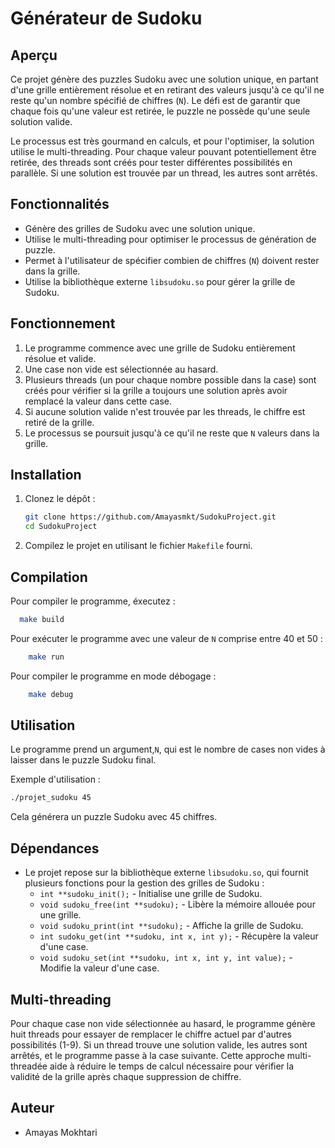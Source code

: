 # Générateur de Sudoku

## Aperçu

Ce projet génère des puzzles Sudoku avec une solution unique, en partant d'une grille entièrement résolue et en retirant des valeurs jusqu'à ce qu'il ne reste qu'un nombre spécifié de chiffres (`N`). Le défi est de garantir que chaque fois qu'une valeur est retirée, le puzzle ne possède qu'une seule solution valide.

Le processus est très gourmand en calculs, et pour l'optimiser, la solution utilise le multi-threading. Pour chaque valeur pouvant potentiellement être retirée, des threads sont créés pour tester différentes possibilités en parallèle. Si une solution est trouvée par un thread, les autres sont arrêtés.

## Fonctionnalités
- Génère des grilles de Sudoku avec une solution unique.
- Utilise le multi-threading pour optimiser le processus de génération de puzzle.
- Permet à l'utilisateur de spécifier combien de chiffres (`N`) doivent rester dans la grille.
- Utilise la bibliothèque externe `libsudoku.so` pour gérer la grille de Sudoku.

## Fonctionnement
1. Le programme commence avec une grille de Sudoku entièrement résolue et valide.
2. Une case non vide est sélectionnée au hasard.
3. Plusieurs threads (un pour chaque nombre possible dans la case) sont créés pour vérifier si la grille a toujours une solution après avoir remplacé la valeur dans cette case.
4. Si aucune solution valide n'est trouvée par les threads, le chiffre est retiré de la grille.
5. Le processus se poursuit jusqu'à ce qu'il ne reste que `N` valeurs dans la grille.

## Installation

1. Clonez le dépôt :
    ```bash
   git clone https://github.com/Amayasmkt/SudokuProject.git
   cd SudokuProject
    ```
2. Compilez le projet en utilisant le fichier `Makefile` fourni.

## Compilation
Pour compiler le programme, éxecutez :
  ```bash
    make build
```

Pour exécuter le programme avec une valeur de `N` comprise entre 40 et 50 :
```bash
    make run
```

Pour compiler le programme en mode débogage :
```bash
    make debug
```

## Utilisation

Le programme prend un argument,`N`, qui est le nombre de cases non vides à laisser dans le puzzle Sudoku final.

Exemple d'utilisation :
```bash
./projet_sudoku 45
```

Cela générera un puzzle Sudoku avec 45 chiffres.

## Dépendances
* Le projet repose sur la bibliothèque externe `libsudoku.so`, qui fournit plusieurs fonctions pour la gestion des grilles de Sudoku :
  - `int **sudoku_init();` - Initialise une grille de Sudoku.
  - `void sudoku_free(int **sudoku);` - Libère la mémoire allouée pour une grille.
  - `void sudoku_print(int **sudoku);` - Affiche la grille de Sudoku.
  - `int sudoku_get(int **sudoku, int x, int y);` - Récupère la valeur d'une case.
  - `void sudoku_set(int **sudoku, int x, int y, int value);` - Modifie la valeur d'une case.

## Multi-threading
Pour chaque case non vide sélectionnée au hasard, le programme génère huit threads pour essayer de remplacer le chiffre actuel par d'autres possibilités (1-9). Si un thread trouve une 
solution valide, les autres sont arrêtés, et le programme passe à la case suivante. Cette approche multi-threadée aide à réduire le temps de calcul nécessaire pour vérifier 
la validité de la grille après chaque suppression de chiffre.

## Auteur
* Amayas Mokhtari
